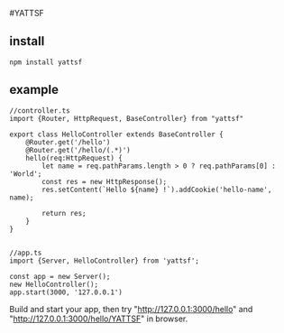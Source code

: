 #YATTSF
## install
    npm install yattsf

## example

    //controller.ts
    import {Router, HttpRequest, BaseController} from "yattsf"

    export class HelloController extends BaseController {
        @Router.get('/hello')
        @Router.get('/hello/(.*)')
        hello(req:HttpRequest) {
            let name = req.pathParams.length > 0 ? req.pathParams[0] : 'World';
            const res = new HttpResponse();
            res.setContent(`Hello ${name} !`).addCookie('hello-name', name);

            return res;
        }
    }


    //app.ts
    import {Server, HelloController} from 'yattsf';

    const app = new Server();
    new HelloController();
    app.start(3000, '127.0.0.1')

Build and start your app, then try "http://127.0.0.1:3000/hello" and "http://127.0.0.1:3000/hello/YATTSF" in browser.